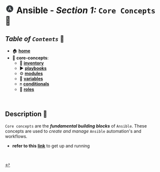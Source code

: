 # <img src="../assets/img/ansible.png" width="30px"> **Ansible** - ***Section 1:*** `Core Concepts` 🧠
## ***Table*** *of* ***`Contents`*** 📜

* 🏠 [**home**](../README.md)
* 🧠 **core-concepts**:
    * 🧳 [**inventory**](inventory/README.md)
    * ▶️ [**playbooks**](playbooks/README.md)
    * ⚙️ [**modules**](modules/README.md)
    * 🔡 [**variables**](variables/README.md)
    * 🔛 [**conditionals**](conditionals/README.md)
    * 📜 [**roles**](roles/README.md)

<br />

## **Description** 👀

`Core concepts` are the ***fundamental building blocks*** of `Ansible`. These concepts are used to *create and manage* `Ansible` automation's and workflows.


* **refer to this** [**link**](../00-resources/README.md#helpful-content-) to get up and running

<br />

[↩️](../README.md)
